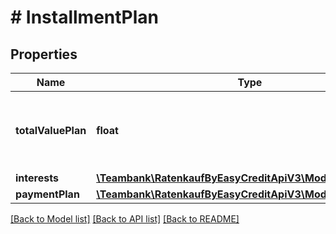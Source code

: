 # # InstallmentPlan

## Properties

Name | Type | Description | Notes
------------ | ------------- | ------------- | -------------
**totalValuePlan** | **float** | Amount of the installment plan total value in € ( &#x3D; Gesamtsumme in €) | [optional]
**interests** | [**\Teambank\RatenkaufByEasyCreditApiV3\Model\Interests**](Interests.md) |  | [optional]
**paymentPlan** | [**\Teambank\RatenkaufByEasyCreditApiV3\Model\PaymentPlan**](PaymentPlan.md) |  | [optional]

[[Back to Model list]](../../README.md#models) [[Back to API list]](../../README.md#endpoints) [[Back to README]](../../README.md)
